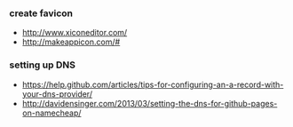 ### create favicon

- http://www.xiconeditor.com/
- http://makeappicon.com/#

### setting up DNS

- https://help.github.com/articles/tips-for-configuring-an-a-record-with-your-dns-provider/
- http://davidensinger.com/2013/03/setting-the-dns-for-github-pages-on-namecheap/
